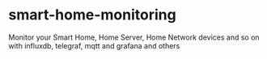 # smart-home-monitoring
Monitor your Smart Home, Home Server, Home Network devices and so on with influxdb, telegraf, mqtt and grafana and others
